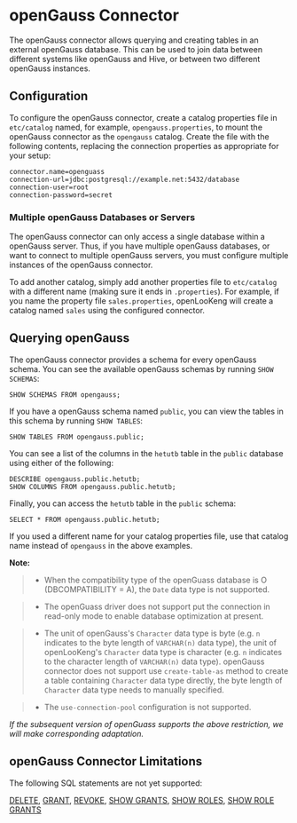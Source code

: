 
openGauss Connector
====================

The openGauss connector allows querying and creating tables in an external openGauss database. This can be used to join data between different systems like openGauss and Hive, or between two different openGauss instances.

Configuration
-------------

To configure the openGauss connector, create a catalog properties file in `etc/catalog` named, for example, `opengauss.properties`, to mount the openGauss connector as the `opengauss` catalog. Create the file with the following contents, replacing the connection properties as appropriate for your setup:

``` properties
connector.name=openguass
connection-url=jdbc:postgresql://example.net:5432/database
connection-user=root
connection-password=secret
```

### Multiple openGauss Databases or Servers

The openGauss connector can only access a single database within a openGauss server. Thus, if you have multiple openGauss databases, or want to connect to multiple openGauss servers, you must configure
multiple instances of the openGauss connector.

To add another catalog, simply add another properties file to `etc/catalog` with a different name (making sure it ends in `.properties`). For example, if you name the property file `sales.properties`, openLooKeng will create a catalog named `sales` using the configured connector.

Querying openGauss
-------------------

The openGauss connector provides a schema for every openGauss schema. You can see the available openGauss schemas by running `SHOW SCHEMAS`:

    SHOW SCHEMAS FROM opengauss;

If you have a openGauss schema named `public`, you can view the tables in this schema by running `SHOW TABLES`:

    SHOW TABLES FROM opengauss.public;

You can see a list of the columns in the `hetutb` table in the `public` database using either of the following:

    DESCRIBE opengauss.public.hetutb;
    SHOW COLUMNS FROM opengauss.public.hetutb;

Finally, you can access the `hetutb` table in the `public` schema:

    SELECT * FROM opengauss.public.hetutb;

If you used a different name for your catalog properties file, use that catalog name instead of `opengauss` in the above examples.

****Note:****

> - When the compatibility type of the openGuass database is O (DBCOMPATIBILITY = A), the `Date` data type is not supported.

> - The openGuass driver does not support put the connection in read-only mode to enable database optimization at present.

> - The unit of openGauss's `Character` data type is byte (e.g. `n` indicates to the byte length of `VARCHAR(n)` data type), the unit of openLooKeng's `Character` data type is character (e.g. `n` indicates to the character length of `VARCHAR(n)` data type). openGauss connector does not support use `create-table-as` method to create a table containing `Character` data type directly, the byte length of `Character` data type needs to manually specified.

> - The `use-connection-pool` configuration is not supported.

*If the subsequent version of openGuass supports the above restriction, we will make corresponding adaptation.*

openGauss Connector Limitations
--------------------------------

The following SQL statements are not yet supported:

[DELETE](../sql/delete.html), [GRANT](../sql/grant.html), [REVOKE](../sql/revoke.html), [SHOW GRANTS](../sql/show-grants.html), [SHOW ROLES](../sql/show-roles.html), [SHOW ROLE GRANTS](../sql/show-role-grants.html)
